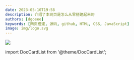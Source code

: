 ```yaml
---
date: 2023-05-10T19:58
description: 介绍了本网页是怎么从零搭建起来的
authors: [dgoeee]
keywords: [网页搭建, 源码, github, HTML, CSS, JavaScript]
image: img/logo.svg
---
```


![](https://www.ghostoact.com/static/arts/img/splash/aoyb9p1b49zz6g2szxb5673gvz2j6utb.jpg)



import DocCardList from '@theme/DocCardList';

<DocCardList />